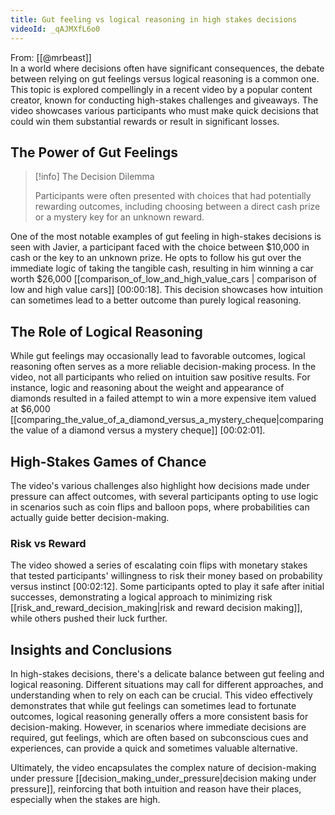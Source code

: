 ```yaml
---
title: Gut feeling vs logical reasoning in high stakes decisions
videoId: _qAJMXfL6o0
---
```


From: [[@mrbeast]] <br/> 
In a world where decisions often have significant consequences, the debate between relying on gut feelings versus logical reasoning is a common one. This topic is explored compellingly in a recent video by a popular content creator, known for conducting high-stakes challenges and giveaways. The video showcases various participants who must make quick decisions that could win them substantial rewards or result in significant losses.

## The Power of Gut Feelings

> [!info] The Decision Dilemma
> 
> Participants were often presented with choices that had potentially rewarding outcomes, including choosing between a direct cash prize or a mystery key for an unknown reward.

One of the most notable examples of gut feeling in high-stakes decisions is seen with Javier, a participant faced with the choice between $10,000 in cash or the key to an unknown prize. He opts to follow his gut over the immediate logic of taking the tangible cash, resulting in him winning a car worth $26,000 [[comparison_of_low_and_high_value_cars | comparison of low and high value cars]] <a class="yt-timestamp" data-t="00:00:18">[00:00:18]</a>. This decision showcases how intuition can sometimes lead to a better outcome than purely logical reasoning.

## The Role of Logical Reasoning

While gut feelings may occasionally lead to favorable outcomes, logical reasoning often serves as a more reliable decision-making process. In the video, not all participants who relied on intuition saw positive results. For instance, logic and reasoning about the weight and appearance of diamonds resulted in a failed attempt to win a more expensive item valued at $6,000 [[comparing_the_value_of_a_diamond_versus_a_mystery_cheque|comparing the value of a diamond versus a mystery cheque]] <a class="yt-timestamp" data-t="00:02:01">[00:02:01]</a>.

## High-Stakes Games of Chance

The video's various challenges also highlight how decisions made under pressure can affect outcomes, with several participants opting to use logic in scenarios such as coin flips and balloon pops, where probabilities can actually guide better decision-making.

### Risk vs Reward

The video showed a series of escalating coin flips with monetary stakes that tested participants' willingness to risk their money based on probability versus instinct <a class="yt-timestamp" data-t="00:02:12">[00:02:12]</a>. Some participants opted to play it safe after initial successes, demonstrating a logical approach to minimizing risk [[risk_and_reward_decision_making|risk and reward decision making]], while others pushed their luck further.

## Insights and Conclusions

In high-stakes decisions, there's a delicate balance between gut feeling and logical reasoning. Different situations may call for different approaches, and understanding when to rely on each can be crucial. This video effectively demonstrates that while gut feelings can sometimes lead to fortunate outcomes, logical reasoning generally offers a more consistent basis for decision-making. However, in scenarios where immediate decisions are required, gut feelings, which are often based on subconscious cues and experiences, can provide a quick and sometimes valuable alternative.

Ultimately, the video encapsulates the complex nature of decision-making under pressure [[decision_making_under_pressure|decision making under pressure]], reinforcing that both intuition and reason have their places, especially when the stakes are high.
